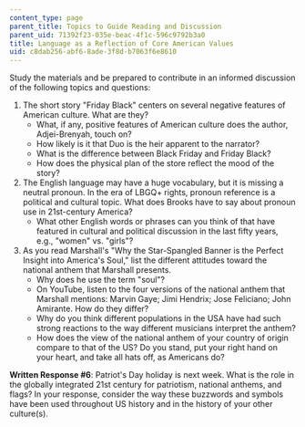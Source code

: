 ```yaml
---
content_type: page
parent_title: Topics to Guide Reading and Discussion
parent_uid: 71392f23-035e-beac-4f1c-596c9792b3a0
title: Language as a Reflection of Core American Values
uid: c8dab256-abf6-8ade-3f8d-b7063f6e8610
---
```


Study the materials and be prepared to contribute in an informed discussion of the following topics and questions:

1.  The short story "Friday Black" centers on several negative features of American culture. What are they?
    *   What, if any, positive features of American culture does the author, Adjei-Brenyah, touch on?
    *   How likely is it that Duo is the heir apparent to the narrator?
    *   What is the difference between Black Friday and Friday Black?
    *   How does the physical plan of the store reflect the mood of the story?
2.  The English language may have a huge vocabulary, but it is missing a neutral pronoun. In the era of LBGQ+ rights, pronoun reference is a political and cultural topic. What does Brooks have to say about pronoun use in 21st-century America?
    *   What other English words or phrases can you think of that have featured in cultural and political discussion in the last fifty years, e.g., "women" vs. "girls"?
3.  As you read Marshall's "Why the Star-Spangled Banner is the Perfect Insight into America's Soul," list the different attitudes toward the national anthem that Marshall presents. 
    *   Why does he use the term "soul"?
    *   On YouTube, listen to the four versions of the national anthem that Marshall mentions: Marvin Gaye; Jimi Hendrix; Jose Feliciano; John Amirante. How do they differ?
    *   Why do you think different populations in the USA have had such strong reactions to the way different musicians interpret the anthem?
    *   How does the view of the national anthem of your country of origin compare to that of the US? Do you stand, put your right hand on your heart, and take all hats off, as Americans do?

**Written Response #6**: Patriot's Day holiday is next week. What is the role in the globally integrated 21st century for patriotism, national anthems, and flags? In your response, consider the way these buzzwords and symbols have been used throughout US history and in the history of your other culture(s).